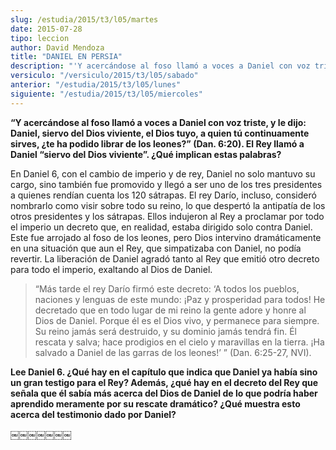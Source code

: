 ```yaml
---
slug: /estudia/2015/t3/l05/martes
date: 2015-07-28
tipo: leccion
author: David Mendoza
title: "DANIEL EN PERSIA"
description: "'Y acercándose al foso llamó a voces a Daniel con voz triste, y le dijo:  Daniel, siervo del Dios viviente, el Dios tuyo, a quien tú continuamente  sirves, ¿te ha podido librar de los leones?.' El Rey llamó a Daniel “siervo del  Dios viviente”. ¿Qué implican estas palabras?"
versiculo: "/versiculo/2015/t3/l05/sabado"
anterior: "/estudia/2015/t3/l05/lunes"
siguiente: "/estudia/2015/t3/l05/miercoles"
---
```


**“Y acercándose al foso llamó a voces a Daniel con voz triste, y le dijo: Daniel, siervo del Dios viviente, el Dios tuyo, a quien tú continuamente sirves, ¿te ha podido librar de los leones?” (Dan. 6:20). El Rey llamó a Daniel “siervo del Dios viviente”. ¿Qué implican estas palabras?**

En Daniel 6, con el cambio de imperio y de rey, Daniel no solo mantuvo su cargo, sino también fue promovido y llegó a ser uno de los tres presidentes a quienes rendían cuenta los 120 sátrapas. El rey Darío, incluso, consideró nombrarlo como visir sobre todo su reino, lo que despertó la antipatía de los otros presidentes y los sátrapas. Ellos indujeron al Rey a proclamar por todo el imperio un decreto que, en realidad, estaba dirigido solo contra Daniel. Este fue arrojado al foso de los leones, pero Dios intervino dramáticamente en una situación que aun el Rey, que simpatizaba con Daniel, no podía revertir. La liberación de Daniel agradó tanto al Rey que emitió otro decreto para todo el imperio, exaltando al Dios de Daniel.

> “Más tarde el rey Darío firmó este decreto: ‘A todos los pueblos, naciones y lenguas de este mundo: ¡Paz y prosperidad para todos! He decretado que en todo lugar de mi reino la gente adore y honre al Dios de Daniel. Porque él es el Dios vivo, y permanece para siempre. Su reino jamás será destruido, y su dominio jamás tendrá fin. Él rescata y salva; hace prodigios en el cielo y maravillas en la tierra. ¡Ha salvado a Daniel de las garras de los leones!’ ” (Dan. 6:25-27, NVI).

**Lee Daniel 6. ¿Qué hay en el capítulo que indica que Daniel ya había sino un gran testigo para el Rey? Además, ¿qué hay en el decreto del Rey que señala que él sabía más acerca del Dios de Daniel de lo que podría haber aprendido meramente por su rescate dramático? ¿Qué muestra esto acerca del testimonio dado por Daniel?**

￼￼￼￼￼￼￼
